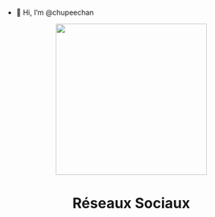 - 👋 Hi, I’m @chupeechan

<center><img src="https://images7.alphacoders.com/901/thumb-1920-901547.png" height="300px">
  <h1><b>Réseaux Sociaux</b></h1>



